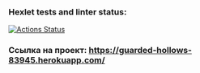 ### Hexlet tests and linter status:
[![Actions Status](https://github.com/antonlipilin/frontend-project-lvl4/workflows/hexlet-check/badge.svg)](https://github.com/antonlipilin/frontend-project-lvl4/actions)

### Ссылка на проект: https://guarded-hollows-83945.herokuapp.com/
